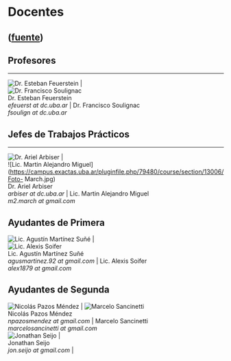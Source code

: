 # Docentes
([fuente](https://campus.exactas.uba.ar/course/view.php?id=989&section=13))
---
## Profesores  
  
---  
  
![Dr. Esteban
Feuerstein](https://campus.exactas.uba.ar/pluginfile.php/79480/course/section/13006/efeuerstein_chica.jpg)
|  
![Dr. Francisco
Soulignac](https://campus.exactas.uba.ar/pluginfile.php/79480/course/section/13006/FranciscoSoulignac.jpg)  
Dr. Esteban Feuerstein  
_efeuerst at dc.uba.ar_ |  Dr. Francisco Soulignac  
 _fsoulign at dc.uba.ar_  
  
  

## Jefes de Trabajos Prácticos  
  
---  
  
![Dr. Ariel
Arbiser](https://campus.exactas.uba.ar/pluginfile.php/79480/course/section/13006/mister_x.png)
|  
![Lic. Martin Alejandro
Miguel](https://campus.exactas.uba.ar/pluginfile.php/79480/course/section/13006/Foto-
March.jpg)  
Dr. Ariel Arbiser  
_arbiser at dc.uba.ar_ |  Lic. Martin Alejandro Miguel  
 _m2.march at gmail.com_  
  
## Ayudantes de Primera  
  
  
![Lic. Agustín Martínez
Suñé](https://campus.exactas.uba.ar/pluginfile.php/79480/course/section/13006/agustinmartinezsune.jpg)
|  
![Lic. Alexis
Soifer](https://campus.exactas.uba.ar/pluginfile.php/79480/course/section/13006/Foto%20de%20Alexis%20Soifer.jpg)  
Lic. Agustín Martínez Suñé  
_agusmartinez.92 at gmail.com_ |  Lic. Alexis Soifer  
_alex1879 at gmail.com_  
  

## Ayudantes de Segunda  
  
![Nicolás Pazos
Méndez](https://campus.exactas.uba.ar/pluginfile.php/79480/course/section/13006/pazos)
| ![Marcelo
Sancinetti](https://campus.exactas.uba.ar/pluginfile.php/79480/course/section/13006/sancinetti_chica.jpg)  
Nicolás Pazos Méndez  
 _npazosmendez at gmail.com_ |  Marcelo Sancinetti  
 _marcelosancinetti at gmail.com_  
![Jonathan
Seijo](https://campus.exactas.uba.ar/pluginfile.php/79480/course/section/13006/jonno_v0.jpg)
|  
Jonathan Seijo  
 _jon.seijo at gmail.com_ |

